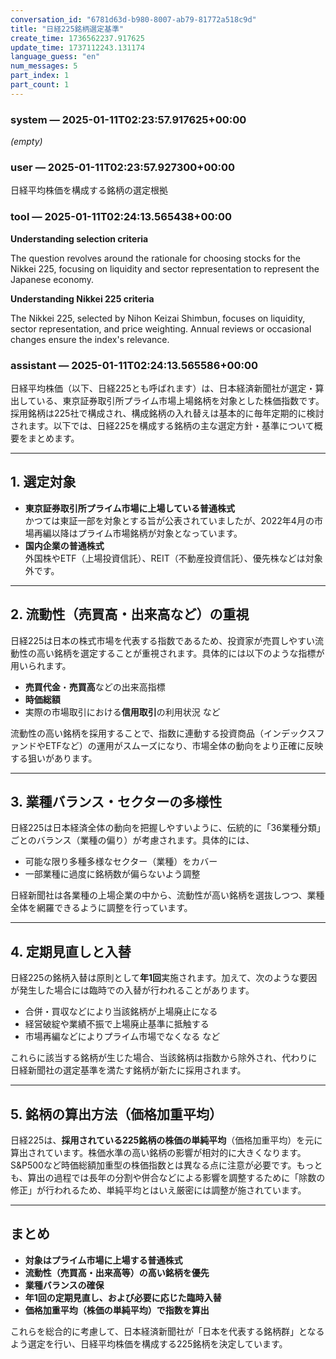 ```yaml
---
conversation_id: "6781d63d-b980-8007-ab79-81772a518c9d"
title: "日経225銘柄選定基準"
create_time: 1736562237.917625
update_time: 1737112243.131174
language_guess: "en"
num_messages: 5
part_index: 1
part_count: 1
---
```


### system — 2025-01-11T02:23:57.917625+00:00

_(empty)_

### user — 2025-01-11T02:23:57.927300+00:00

日経平均株価を構成する銘柄の選定根拠

### tool — 2025-01-11T02:24:13.565438+00:00

**Understanding selection criteria**

The question revolves around the rationale for choosing stocks for the Nikkei 225, focusing on liquidity and sector representation to represent the Japanese economy.

**Understanding Nikkei 225 criteria**

The Nikkei 225, selected by Nihon Keizai Shimbun, focuses on liquidity, sector representation, and price weighting. Annual reviews or occasional changes ensure the index's relevance.

### assistant — 2025-01-11T02:24:13.565586+00:00

日経平均株価（以下、日経225とも呼ばれます）は、日本経済新聞社が選定・算出している、東京証券取引所プライム市場上場銘柄を対象とした株価指数です。採用銘柄は225社で構成され、構成銘柄の入れ替えは基本的に毎年定期的に検討されます。以下では、日経225を構成する銘柄の主な選定方針・基準について概要をまとめます。

---

## 1. 選定対象

- **東京証券取引所プライム市場に上場している普通株式**  
  かつては東証一部を対象とする旨が公表されていましたが、2022年4月の市場再編以降はプライム市場銘柄が対象となっています。  
- **国内企業の普通株式**  
  外国株やETF（上場投資信託）、REIT（不動産投資信託）、優先株などは対象外です。

---

## 2. 流動性（売買高・出来高など）の重視

日経225は日本の株式市場を代表する指数であるため、投資家が売買しやすい流動性の高い銘柄を選定することが重視されます。具体的には以下のような指標が用いられます。

- **売買代金**・**売買高**などの出来高指標  
- **時価総額**  
- 実際の市場取引における**信用取引**の利用状況 など

流動性の高い銘柄を採用することで、指数に連動する投資商品（インデックスファンドやETFなど）の運用がスムーズになり、市場全体の動向をより正確に反映する狙いがあります。

---

## 3. 業種バランス・セクターの多様性

日経225は日本経済全体の動向を把握しやすいように、伝統的に「36業種分類」ごとのバランス（業種の偏り）が考慮されます。具体的には、

- 可能な限り多種多様なセクター（業種）をカバー  
- 一部業種に過度に銘柄数が偏らないよう調整

日経新聞社は各業種の上場企業の中から、流動性が高い銘柄を選抜しつつ、業種全体を網羅できるように調整を行っています。

---

## 4. 定期見直しと入替

日経225の銘柄入替は原則として**年1回**実施されます。加えて、次のような要因が発生した場合には臨時での入替が行われることがあります。

- 合併・買収などにより当該銘柄が上場廃止になる  
- 経営破綻や業績不振で上場廃止基準に抵触する  
- 市場再編などによりプライム市場でなくなる など

これらに該当する銘柄が生じた場合、当該銘柄は指数から除外され、代わりに日経新聞社の選定基準を満たす銘柄が新たに採用されます。

---

## 5. 銘柄の算出方法（価格加重平均）

日経225は、**採用されている225銘柄の株価の単純平均**（価格加重平均）を元に算出されています。株価水準の高い銘柄の影響が相対的に大きくなります。S&P500など時価総額加重型の株価指数とは異なる点に注意が必要です。もっとも、算出の過程では長年の分割や併合などによる影響を調整するために「除数の修正」が行われるため、単純平均とはいえ厳密には調整が施されています。

---

## まとめ

- **対象はプライム市場に上場する普通株式**  
- **流動性（売買高・出来高等）の高い銘柄を優先**  
- **業種バランスの確保**  
- **年1回の定期見直し、および必要に応じた臨時入替**  
- **価格加重平均（株価の単純平均）で指数を算出**  

これらを総合的に考慮して、日本経済新聞社が「日本を代表する銘柄群」となるよう選定を行い、日経平均株価を構成する225銘柄を決定しています。
